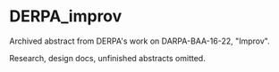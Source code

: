 DERPA_improv
============

Archived abstract from DERPA's work on DARPA-BAA-16-22, "Improv".

Research, design docs, unfinished abstracts omitted.

